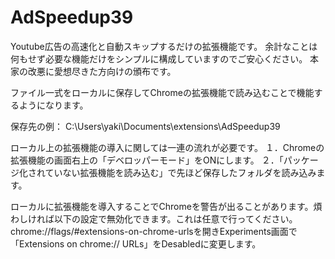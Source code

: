 # AdSpeedup39
Youtube広告の高速化と自動スキップするだけの拡張機能です。
余計なことは何もせず必要な機能だけをシンプルに構成していますのでご安心ください。
本家の改悪に愛想尽きた方向けの頒布です。

ファイル一式をローカルに保存してChromeの拡張機能で読み込むことで機能するようになります。

保存先の例：
C:\Users\yaki\Documents\extensions\AdSpeedup39

ローカル上の拡張機能の導入に関しては一連の流れが必要です。
１．Chromeの拡張機能の画面右上の「デベロッパーモード」をONにします。
２．「パッケージ化されていない拡張機能を読み込む」で先ほど保存したフォルダを読み込みます。

ローカルに拡張機能を導入することでChromeを警告が出ることがあります。煩わしければ以下の設定で無効化できます。これは任意で行ってください。
chrome://flags/#extensions-on-chrome-urlsを開きExperiments画面で「Extensions on chrome:// URLs」をDesabledに変更します。

